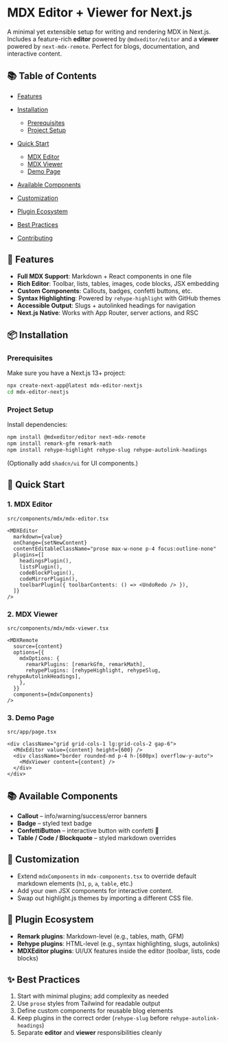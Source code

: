 # MDX Editor + Viewer for Next.js

A minimal yet extensible setup for writing and rendering MDX in Next.js.
Includes a feature-rich **editor** powered by `@mdxeditor/editor` and a **viewer** powered by `next-mdx-remote`. Perfect for blogs, documentation, and interactive content.

## 📚 Table of Contents

- [Features](#-features)
- [Installation](#-installation)

  - [Prerequisites](#prerequisites)
  - [Project Setup](#project-setup)

- [Quick Start](#-quick-start)

  - [MDX Editor](#1-mdx-editor)
  - [MDX Viewer](#2-mdx-viewer)
  - [Demo Page](#3-demo-page)

- [Available Components](#-available-components)
- [Customization](#-customization)
- [Plugin Ecosystem](#-plugin-ecosystem)
- [Best Practices](#-best-practices)
- [Contributing](#-contributing)

## 🚀 Features

- **Full MDX Support**: Markdown + React components in one file
- **Rich Editor**: Toolbar, lists, tables, images, code blocks, JSX embedding
- **Custom Components**: Callouts, badges, confetti buttons, etc.
- **Syntax Highlighting**: Powered by `rehype-highlight` with GitHub themes
- **Accessible Output**: Slugs + autolinked headings for navigation
- **Next.js Native**: Works with App Router, server actions, and RSC

## 📦 Installation

### Prerequisites

Make sure you have a Next.js 13+ project:

```bash
npx create-next-app@latest mdx-editor-nextjs
cd mdx-editor-nextjs
```

### Project Setup

Install dependencies:

```bash
npm install @mdxeditor/editor next-mdx-remote
npm install remark-gfm remark-math
npm install rehype-highlight rehype-slug rehype-autolink-headings
```

(Optionally add `shadcn/ui` for UI components.)

## 🎯 Quick Start

### 1. MDX Editor

`src/components/mdx/mdx-editor.tsx`

```tsx
<MDXEditor
  markdown={value}
  onChange={setNewContent}
  contentEditableClassName="prose max-w-none p-4 focus:outline-none"
  plugins={[
    headingsPlugin(),
    listsPlugin(),
    codeBlockPlugin(),
    codeMirrorPlugin(),
    toolbarPlugin({ toolbarContents: () => <UndoRedo /> }),
  ]}
/>
```

### 2. MDX Viewer

`src/components/mdx/mdx-viewer.tsx`

```tsx
<MDXRemote
  source={content}
  options={{
    mdxOptions: {
      remarkPlugins: [remarkGfm, remarkMath],
      rehypePlugins: [rehypeHighlight, rehypeSlug, rehypeAutolinkHeadings],
    },
  }}
  components={mdxComponents}
/>
```

### 3. Demo Page

`src/app/page.tsx`

```tsx
<div className="grid grid-cols-1 lg:grid-cols-2 gap-6">
  <MdxEditor value={content} height={600} />
  <div className="border rounded-md p-4 h-[600px] overflow-y-auto">
    <MdxViewer content={content} />
  </div>
</div>
```

## 📚 Available Components

- **Callout** – info/warning/success/error banners
- **Badge** – styled text badge
- **ConfettiButton** – interactive button with confetti 🎉
- **Table / Code / Blockquote** – styled markdown overrides

## 🎨 Customization

- Extend `mdxComponents` in `mdx-components.tsx` to override default markdown elements (`h1`, `p`, `a`, `table`, etc.)
- Add your own JSX components for interactive content.
- Swap out highlight.js themes by importing a different CSS file.

## 🔌 Plugin Ecosystem

- **Remark plugins**: Markdown-level (e.g., tables, math, GFM)
- **Rehype plugins**: HTML-level (e.g., syntax highlighting, slugs, autolinks)
- **MDXEditor plugins**: UI/UX features inside the editor (toolbar, lists, code blocks)

## ✨ Best Practices

1. Start with minimal plugins; add complexity as needed
2. Use `prose` styles from Tailwind for readable output
3. Define custom components for reusable blog elements
4. Keep plugins in the correct order (`rehype-slug` before `rehype-autolink-headings`)
5. Separate **editor** and **viewer** responsibilities cleanly


